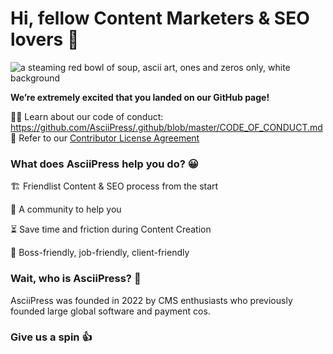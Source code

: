 # Hi, fellow Content Marketers & SEO lovers 👋

![a steaming red bowl of soup, ascii art, ones and zeros only, white background ](https://user-images.githubusercontent.com/76883/210928622-54ba3681-3f18-410b-9312-6a32fa99c533.png)




<!-- ![An illustration showing a space kitty dreaming of exploring new worlds with AsciiPress](https://raw.githubusercontent.com/AsciiPresshq/.github/master/profile/static/AsciiPress-github-banner.png)
 -->
**We’re extremely excited that you landed on our GitHub page!**

🧑‍💻 Learn about our code of conduct: https://github.com/AsciiPress/.github/blob/master/CODE_OF_CONDUCT.md  
📜 Refer to our [Contributor License Agreement](https://github.com/AsciiPress/.github/blob/master/CLA.md) 



### What does AsciiPress help you do? 😀

🏗 Friendlist Content & SEO process from the start

🤝 A community to help you

⏳ Save time and friction during Content Creation

🧰 Boss-friendly, job-friendly, client-friendly

### Wait, who is AsciiPress? 🤔

AsciiPress was founded in 2022 by CMS enthusiasts who previously founded large global software and payment cos.


### Give us a spin 👍

